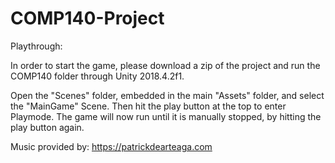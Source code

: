 # COMP140-Project

Playthrough:

In order to start the game, please download a zip of the project and run the COMP140 folder through Unity 2018.4.2f1.

Open the "Scenes" folder, embedded in the main "Assets" folder, and select the "MainGame" Scene. Then hit the play button at the top to enter Playmode. The game will now run until it is manually stopped, by hitting the play button again.

Music provided by: https://patrickdearteaga.com
